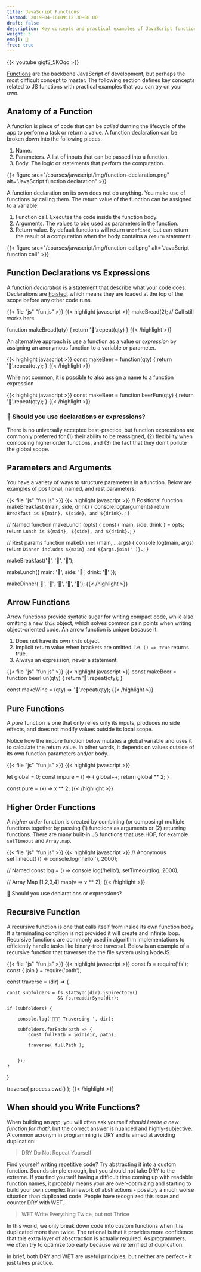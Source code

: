 ```yaml
---
title: JavaScript Functions
lastmod: 2019-04-16T09:12:30-08:00
draft: false
description: Key concepts and practical examples of JavaScript functions
weight: 5
emoji: 🤹
free: true
---
```


{{< youtube gigtS_5KOqo >}}

[Functions](https://developer.mozilla.org/en-US/docs/Web/JavaScript/Guide/Functions) are the backbone JavaScript of development, but perhaps the most difficult concept to master. The following section defines key concepts related to JS functions with practical examples that you can try on your own. 

## Anatomy of a Function

A function is piece of code that can be *called* durning the lifecycle of the app to perform a task or return a value. A function declaration can be broken down into the following pieces.

1. Name.
1. Parameters. A list of inputs that can be passed into a function.   
1. Body. The logic or statements that perform the computation.

{{< figure src="/courses/javascript/img/function-declaration.png" alt="JavaScript function declaration" >}}


A function declaration on its own does not do anything. You make use of functions by calling them. The return value of the function can be assigned to a variable. 

1. Function call. Executes the code inside the function body. 
1. Arguments. The values to bbe used as parameters in the function. 
1. Return value.  By default functions will return `undefined`, but can return the result of a computation when the body contains a `return` statement.  

{{< figure src="/courses/javascript/img/function-call.png" alt="JavaScript function call" >}}


## Function Declarations vs Expressions

A function *declaration* is a statement that describe what your code does. Declarations are [hoisted](/courses/javascript/beginner-js-survival-guide/), which means they are loaded at the top of the scope before any other code runs. 

{{< file "js" "fun.js" >}}
{{< highlight javascript >}}
makeBread(2); // Call still works here

function makeBread(qty) {
    return '🍞'.repeat(qty)
}
{{< /highlight >}}

An alternative approach is use a function as a value or *expression* by assigning an anonymous function to a variable or parameter. 

{{< highlight javascript >}}
const makeBeer = function(qty) {
    return '🍺'.repeat(qty);
}
{{< /highlight >}}

While not common, it is possible to also assign a name to a function expression

{{< highlight javascript >}}
const makeBeer = function beerFun(qty) {
    return '🍺'.repeat(qty);
}
{{< /highlight >}}

### 🤔 Should you use declarations or expressions?

There is no universally accepted best-practice, but function expressions are commonly preferred for (1) their ability to be reassigned, (2) flexibility when composing higher order functions, and (3) the fact that they don't pollute the global scope. 

## Parameters and Arguments

You have a variety of ways to structure parameters in a function. Below are examples of positional, named, and rest parameters:

{{< file "js" "fun.js" >}}
{{< highlight javascript >}}
// Positional
function makeBreakfast (main, side, drink) {
    console.log(arguments)
    return `Breakfast is ${main}, ${side}, and ${drink}.`;
}

// Named
function makeLunch (opts) {
    const { main, side, drink } = opts;
    return `Lunch is ${main}, ${side}, and ${drink}.`;
}

// Rest params
function makeDinner (main, ...args) {
    console.log(main, args)
    return `Dinner includes ${main} and ${args.join('')}.`;
}


makeBreakfast('🥞', '🥓', '🥛');

makeLunch({ main: '🥙', side: '🍟', drink: '🥤' });

makeDinner('🍜', '🥘', '🍙', '🥠', '🍑');
{{< /highlight >}}

## Arrow Functions

Arrow functions provide syntatic sugar for writing compact code, while also omitting a new `this` object, which solves common pain points when writing object-oriented code. An arrow function is unique because it: 

1. Does not have its own `this` object. 
1. Implicit return value when brackets are omitted. i.e. `() => true` returns true. 
1. Always an expression, never a statement. 


{{< file "js" "fun.js" >}}
{{< highlight javascript >}}
const makeBeer = function beerFun(qty) {
    return '🍺'.repeat(qty);
}

const makeWine = (qty) => '🍷'.repeat(qty);
{{< /highlight >}}

## Pure Functions

A *pure* function is one that only relies only its inputs, produces no side effects, and does not modify values outside its local scope. 

Notice how the impure function below mutates a global variable and uses it to calculate the return value. In other words, it depends on values outside of its own function parameters and/or body. 

{{< file "js" "fun.js" >}}
{{< highlight javascript >}}

let global = 0;
const impure = () => {
    global++;
    return global ** 2;
}

const pure = (x) => x ** 2;
{{< /highlight >}}

## Higher Order Functions

A *higher order* function is created by combining (or composing) multiple functions together by passing (1) functions as arguments or (2) returning functions. There are many built-in JS functions that use HOF, for example `setTimeout` and `Array.map`.

{{< file "js" "fun.js" >}}
{{< highlight javascript >}}
// Anonymous
setTimeout( () => console.log('hello!'), 2000);

// Named
const log = () => console.log('hello');
setTimeout(log, 2000);


// Array Map
[1,2,3,4].map(v => v ** 2);
{{< /highlight >}}

🤔 Should you use declarations or expressions?

## Recursive Function

A recursive function is one that calls itself from inside its own function body. If a terminating condition is not provided it will create and infinite loop. Recursive functions are commonly used in algorithm implementations to efficiently handle tasks like binary-tree traversal. Below is an example of a recursive function that traverses the the file system using NodeJS. 

{{< file "js" "fun.js" >}}
{{< highlight javascript >}}
const fs = require('fs');
const { join } = require('path');

const traverse = (dir) => {

    const subfolders = fs.statSync(dir).isDirectory() 
                       && fs.readdirSync(dir);

    if (subfolders) {

        console.log('👟👟👟 Traversing ', dir);

        subfolders.forEach(path => {
            const fullPath = join(dir, path);

            traverse( fullPath );

            
        });
    }

}

traverse( process.cwd() );
{{< /highlight >}}


## When should you Write Functions? 

When building an app, you will often ask yourself *should I write a new function for that?*, but the correct answer is nuanced and highly-subjective. A common acronym in programming is DRY and is aimed at avoiding duplication:

> DRY Do Not Repeat Yourself

Find yourself writing repetitive code? Try abstracting it into a custom function. Sounds simple enough, but you should not take DRY to the extreme.  If you find yourself having a difficult time coming up with readable function names, it probably means your are over-optimizing and starting to build your own complex framework of abstractions - possibly a much worse situation than duplicated code. People have recognized this issue and counter DRY with WET. 

> WET Write Everything Twice, but not Thrice

In this world, we only break down code into custom functions when it is duplicated more than twice. The rational is that it provides more confidence that this extra layer of absctraction is actually required. As programmers, we often try to optimize too early because we're terrified of duplication. 

In brief, both DRY and WET are useful principles, but neither are perfect - it just takes practice. 
